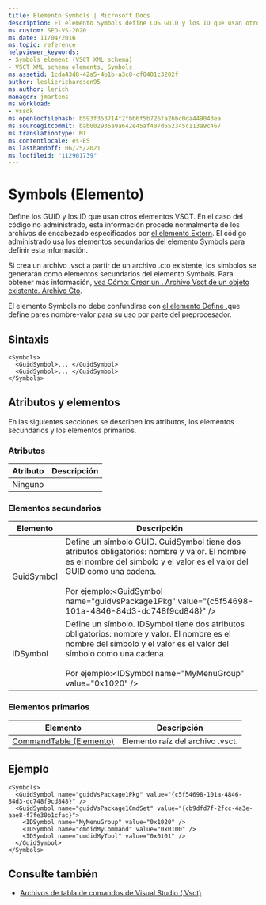 ```yaml
---
title: Elemento Symbols | Microsoft Docs
description: El elemento Symbols define LOS GUID y los ID que usan otros elementos VSCT. Este artículo contiene un ejemplo.
ms.custom: SEO-VS-2020
ms.date: 11/04/2016
ms.topic: reference
helpviewer_keywords:
- Symbols element (VSCT XML schema)
- VSCT XML schema elements, Symbols
ms.assetid: 1cda43d8-42a5-4b1b-a3c8-cf0401c3202f
author: leslierichardson95
ms.author: lerich
manager: jmartens
ms.workload:
- vssdk
ms.openlocfilehash: b593f353714f2fbb6f5b726fa2bbc0da449043ea
ms.sourcegitcommit: bab002936a9a642e45af407d652345c113a9c467
ms.translationtype: MT
ms.contentlocale: es-ES
ms.lasthandoff: 06/25/2021
ms.locfileid: "112901739"
---
```

# <a name="symbols-element"></a>Symbols (Elemento)
Define los GUID y los ID que usan otros elementos VSCT. En el caso del código no administrado, esta información procede normalmente de los archivos de encabezado especificados por [el elemento Extern](../extensibility/extern-element.md). El código administrado usa los elementos secundarios del elemento Symbols para definir esta información.

 Si crea un archivo .vsct a partir de un archivo .cto existente, los símbolos se generarán como elementos secundarios del elemento Symbols. Para obtener más información, [vea Cómo: Crear un . Archivo Vsct de un objeto existente. Archivo Cto](../extensibility/internals/how-to-create-a-dot-vsct-file.md#how-to-create-a-dot-vsct-file-from-an-existing-dot-cto-file).

 El elemento Symbols no debe confundirse con [el elemento Define ,](../extensibility/define-element.md)que define pares nombre-valor para su uso por parte del preprocesador.

## <a name="syntax"></a>Sintaxis

```
<Symbols>
  <GuidSymbol>... </GuidSymbol>
  <GuidSymbol>... </GuidSymbol>
</Symbols>
```

## <a name="attributes-and-elements"></a>Atributos y elementos
 En las siguientes secciones se describen los atributos, los elementos secundarios y los elementos primarios.

### <a name="attributes"></a>Atributos

|Atributo|Descripción|
|---------------|-----------------|
|Ninguno||

### <a name="child-elements"></a>Elementos secundarios

|Elemento|Descripción|
|-------------|-----------------|
|GuidSymbol|Define un símbolo GUID. GuidSymbol tiene dos atributos obligatorios: nombre y valor. El nombre es el nombre del símbolo y el valor es el valor del GUID como una cadena.<br /><br /> Por ejemplo:\<GuidSymbol name="guidVsPackage1Pkg"   value="{c5f54698-101a-4846-84d3-dc748f9cd848}" />|
|IDSymbol|Define un símbolo. IDSymbol tiene dos atributos obligatorios: nombre y valor. El nombre es el nombre del símbolo y el valor es el valor del símbolo como una cadena.<br /><br /> Por ejemplo:\<IDSymbol name="MyMenuGroup" value="0x1020" />|

### <a name="parent-elements"></a>Elementos primarios

|Elemento|Descripción|
|-------------|-----------------|
|[CommandTable (Elemento)](../extensibility/commandtable-element.md)|Elemento raíz del archivo .vsct.|

## <a name="example"></a>Ejemplo

```
<Symbols>
  <GuidSymbol name="guidVsPackage1Pkg" value="{c5f54698-101a-4846-84d3-dc748f9cd848}" />
  <GuidSymbol name="guidVsPackage1CmdSet" value="{cb9dfd7f-2fcc-4a3e-aae8-f7fe30b1cfac}">
    <IDSymbol name="MyMenuGroup" value="0x1020" />
    <IDSymbol name="cmdidMyCommand" value="0x0100" />
    <IDSymbol name="cmdidMyTool" value="0x0101" />
  </GuidSymbol>
</Symbols>
```

## <a name="see-also"></a>Consulte también
- [Archivos de tabla de comandos de Visual Studio (.Vsct)](../extensibility/internals/visual-studio-command-table-dot-vsct-files.md)
